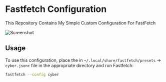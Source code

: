 # Fastfetch Configuration

This Repository Contains My Simple Custom Configuration For FastFetch

![Screenshot](fastfetchscreenshots.png)

## Usage

To use this configuration, place the in `~/.local/share/fastfetch/presets` -> `cyber.jsonc` file in the appropriate directory and run Fastfetch:

```sh
fastfetch --config cyber
```
